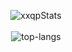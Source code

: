 <p align="center">
  <img src="https://github-readme-stats.vercel.app/api?username=xxqp&theme=dark&show_icons=true" alt="xxqpStats" />  
  <br />
  <br />
  <img src="https://github-readme-stats.vercel.app/api/top-langs/?username=xxqp&theme=dark" alt="top-langs" />
</p>
